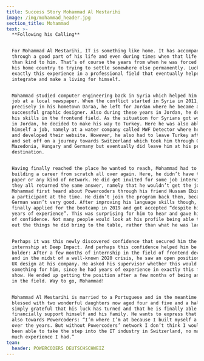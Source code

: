 ```yaml
---
title: Success Story Mohammad Al Mestarihi
image: /img/mohammad_header.jpg
section_title: Mohammad
text: >-
  **Following his Calling**


  For Mohammad Al Mestarihi, IT is something like home. It has accompanied him
  through a good part of his life and even during times when that life was less
  than kind to him. That’s of course the years from when he was forced to leave
  his home country to trying to settle somewhere else permanently. Luckily, it’s
  exactly this experience in a professional field that eventually helped him
  integrate and make a living for himself.


  Mohammad studied computer engineering back in Syria which helped him secure a
  job at a local newspaper. When the conflict started in Syria in 2011, more
  precisely in his hometown Daraa, he left for Jordan where he became a
  successful graphic designer. Also during these years in Jordan, he developed
  his skills in the frontend field. As the situation for Syrians got worse even
  in Jordan, he decided to make his way to Turkey. Here he was also able to find
  himself a job, namely at a water company called MWF Detector where he designed
  and developed their website. However, he also had to leave Turkey after a year
  and set off on a journey towards Switzerland which took him through Greece,
  Mazedonia, Hungary and Germany but eventually did leave him at his projected
  destination.


  Having finally reached the place he wanted to reach, Mohammad had to start
  building a career from scratch all over again. Here, he didn’t have the right
  paper or any kind of network. He did get invited for some job interviews but
  they all returned the same answer, namely that he wouldn’t get the job.
  Mohammad first heard about Powercoders through his friend Hussam Ebish who was
  a participant at the time. He didn’t join the program back then, because his
  German wasn’t very good. After improving his language skills though, he
  finally applied for the bootcamp in 2019 and got accepted “despite his many
  years of experience”. This was surprising for him to hear and gave him a boost
  of confidence. Not many people would look at his profile being able to point
  out the things he did bring to the table, rather than what he was lacking. 


  Perhaps it was this newly discovered confidence that secured him the
  internship at Deep Impact. And perhaps this confidence helped him be even
  bolder: After a few months of internship in the field of frontend development
  and in the midst of a well-known 2020 crisis, he saw an open position for UI /
  UX design at his company. He asked his supervisor whether this would be
  something for him, since he had years of experience in exactly this field to
  show. He ended up getting the position after a few months of being an intern
  in the field. Way to go, Mohammad!


  Mohammad Al Mestarihi is married to a Portuguese and in the meantime was
  blessed with two wonderful daughters now aged four and five and a half. He’s
  simply grateful that his luck has turned and that he is finally able to
  financially support himself and his family. He wants to express that gratitude
  also towards Powercoders: “I’m where I’m at because I built myself a career
  over the years. But without Powercoders’ network I don’t think I would have
  been able to take the step into the IT industry in Switzerland, no matter how
  much experience I had.”
team:
  header: POWERCODERS DEUTSCHSCHWEIZ
---
```


